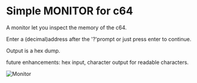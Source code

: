 # Simple MONITOR for c64
A monitor let you inspect the memory of the c64.

Enter a (decimal)address after the '?'prompt or just press enter to continue.

Output is a hex dump.

future enhancements: hex input, character output for readable characters.

![Monitor](../c64_monitor.png)

